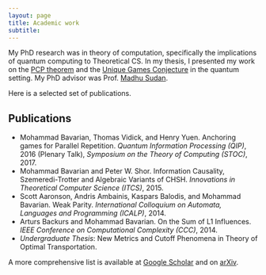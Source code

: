 ```yaml
---
layout: page
title: Academic work
subtitle:
---
```


My PhD research was in theory of computation, specifically the implications of quantum computing to Theoretical CS. In my thesis, I presented my work on the [PCP theorem](https://en.wikipedia.org/wiki/PCP_theorem) and the [Unique Games Conjecture](https://en.wikipedia.org/wiki/Unique_games_conjecture) in the quantum setting. My PhD advisor was Prof. [Madhu Sudan](http://madhu.seas.harvard.edu/). 

Here is a selected set of publications.



## Publications


* Mohammad Bavarian, Thomas Vidick, and Henry Yuen. Anchoring games for Parallel Repetition.
_Quantum Information Processing (QIP)_, 2016 (Plenary Talk), _Symposium on the Theory of Computing (STOC)_, 2017.
* Mohammad Bavarian and Peter W. Shor. Information Causality, Szemeredi-Trotter and Algebraic Variants of CHSH. _Innovations in Theoretical Computer Science (ITCS)_, 2015.
* Scott Aaronson, Andris Ambainis, Kaspars Balodis, and Mohammad Bavarian. Weak Parity. _International Colloquium on Automata, Languages and Programming (ICALP)_, 2014.
* Arturs Backurs and Mohammad Bavarian. On the Sum of L1 Influences. _IEEE Conference on Computational Complexity (CCC)_, 2014.
* _Undergraduate Thesis_: New Metrics and Cutoff Phenomena in Theory of Optimal Transportation. 

A more comprehensive list is available at [Google Scholar](https://scholar.google.com/citations?user=uMg7CEAAAAAJ) and on [arXiv](https://arxiv.org/search/?searchtype=author&query=Bavarian%2C+M).
